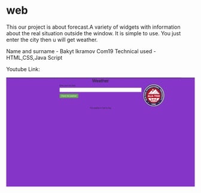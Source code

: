 # web
This our project is about forecast.A variety of widgets with information about the real situation outside the window. It is simple to use. You just enter the city then u will get weather.


Name and surname - Bakyt Ikramov Com19
Technical used - HTML,CSS,Java Script

Youtube Link:


![alt text](screenshots/BakytIkramov.png)



